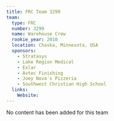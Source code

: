 ```yaml
---
title: FRC Team 3299
team:
  type: FRC
  number: 3299
  name: Warehouse Crew
  rookie_year: 2010
  location: Chaska, Minnesota, USA
  sponsors:
    - Stratasys
    - Lake Region Medical
    - Exlar
    - Avtec Finishing
    - Joey Nova's Pizzeria
    - Southwest Christian High School
  links:
    Website: 
---
```

No content has been added for this team